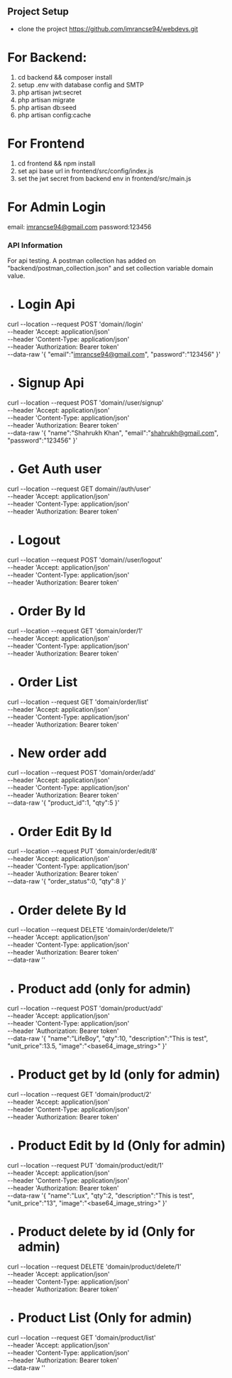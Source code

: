 ## Project Setup
- clone the project https://github.com/imrancse94/webdevs.git

# For Backend:
1. cd backend && composer install
2. setup .env with database config and SMTP
3. php artisan jwt:secret
4. php artisan migrate
5. php artisan db:seed
6. php artisan config:cache

# For Frontend
1. cd frontend && npm install
2. set api base url in frontend/src/config/index.js
3. set the jwt secret from backend env in frontend/src/main.js

# For Admin Login
email: imrancse94@gmail.com
password:123456

### API Information
For api testing. A postman collection has added on "backend/postman_collection.json"
and set collection variable domain value.

- # Login Api

curl --location --request POST 'domain//login' \
--header 'Accept: application/json' \
--header 'Content-Type: application/json' \
--header 'Authorization: Bearer token' \
--data-raw '{
    "email":"imrancse94@gmail.com",
    "password":"123456"
}'

- # Signup Api

curl --location --request POST 'domain//user/signup' \
--header 'Accept: application/json' \
--header 'Content-Type: application/json' \
--header 'Authorization: Bearer token' \
--data-raw '{
    "name":"Shahrukh Khan",
    "email":"shahrukh@gmail.com",
    "password":"123456"
}'

- # Get Auth user

curl --location --request GET domain//auth/user' \
--header 'Accept: application/json' \
--header 'Content-Type: application/json' \
--header 'Authorization: Bearer token'

- # Logout

curl --location --request POST 'domain//user/logout' \
--header 'Accept: application/json' \
--header 'Content-Type: application/json' \
--header 'Authorization: Bearer token'

- # Order By Id

curl --location --request GET 'domain/order/1' \
--header 'Accept: application/json' \
--header 'Content-Type: application/json' \
--header 'Authorization: Bearer token'

- # Order List

curl --location --request GET 'domain/order/list' \
--header 'Accept: application/json' \
--header 'Content-Type: application/json' \
--header 'Authorization: Bearer token'

- # New order add

curl --location --request POST 'domain/order/add' \
--header 'Accept: application/json' \
--header 'Content-Type: application/json' \
--header 'Authorization: Bearer token' \
--data-raw '{
    "product_id":1,
    "qty":5
}'

- # Order Edit By Id

curl --location --request PUT 'domain/order/edit/8' \
--header 'Accept: application/json' \
--header 'Content-Type: application/json' \
--header 'Authorization: Bearer token' \
--data-raw '{
    "order_status":0,
    "qty":8
}'

- # Order delete By Id

curl --location --request DELETE 'domain/order/delete/1' \
--header 'Accept: application/json' \
--header 'Content-Type: application/json' \
--header 'Authorization: Bearer token' \
--data-raw ''

- # Product add (only for admin)

curl --location --request POST 'domain/product/add' \
--header 'Accept: application/json' \
--header 'Content-Type: application/json' \
--header 'Authorization: Bearer token' \
--data-raw '{
    "name":"LifeBoy",
    "qty":10,
    "description":"This is test",
    "unit_price":13.5,
    "image":"<base64_image_string>"
}'

- # Product get by Id (only for admin)

curl --location --request GET 'domain/product/2' \
--header 'Accept: application/json' \
--header 'Content-Type: application/json' \
--header 'Authorization: Bearer token'


- # Product Edit by Id (Only for admin)

curl --location --request PUT 'domain/product/edit/1' \
--header 'Accept: application/json' \
--header 'Content-Type: application/json' \
--header 'Authorization: Bearer token' \
--data-raw '{
    "name":"Lux",
    "qty":2,
    "description":"This is test",
    "unit_price":"13",
    "image":"<base64_image_string>"
}'

- # Product delete by id (Only for admin)

curl --location --request DELETE 'domain/product/delete/1' \
--header 'Accept: application/json' \
--header 'Content-Type: application/json' \
--header 'Authorization: Bearer token'

- # Product List (Only for admin)

curl --location --request GET 'domain/product/list' \
--header 'Accept: application/json' \
--header 'Content-Type: application/json' \
--header 'Authorization: Bearer token' \
--data-raw ''



